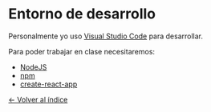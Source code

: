# Entorno de desarrollo

Personalmente yo uso [Visual Studio Code](https://code.visualstudio.com/) para desarrollar.

Para poder trabajar en clase necesitaremos:

* [NodeJS](https://nodejs.org/es/download/)
* [npm](https://www.npmjs.com/)
* [create-react-app](https://create-react-app.dev/)


[<- Volver al índice](./README.MD)
